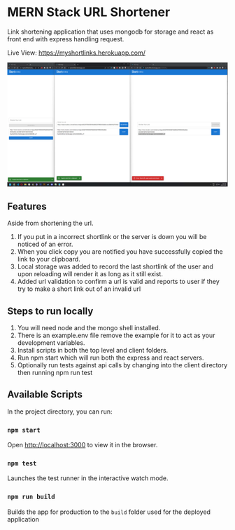 # MERN Stack URL Shortener

Link shortening application that uses mongodb for storage and react as front end with express handling request.

Live View: https://myshortlinks.herokuapp.com/

![markdown-preview-image](readmeAssets/visual.jpg)

## Features

Aside from shortening the url.

1. If you put in a incorrect shortlink or the server is down you will be noticed of an error.
2. When you click copy you are notified you have successfully copied the link to your clipboard.
3. Local storage was added to record the last shortlink of the user and upon reloading will render it as long as it still exist.
4. Added url validation to confirm a url is valid and reports to user if they try to make a short link out of an invalid url

## Steps to run locally

1. You will need node and the mongo shell installed.
2. There is an example.env file remove the example for it to act as your development variables.
3. Install scripts in both the top level and client folders.
4. Run npm start which will run both the express and react servers.
5. Optionally run tests against api calls by changing into the client directory then running npm run test

## Available Scripts

In the project directory, you can run:

### `npm start`

Open [http://localhost:3000](http://localhost:3000) to view it in the browser.

### `npm test`

Launches the test runner in the interactive watch mode.<br />

### `npm run build`

Builds the app for production to the `build` folder used for the deployed application
